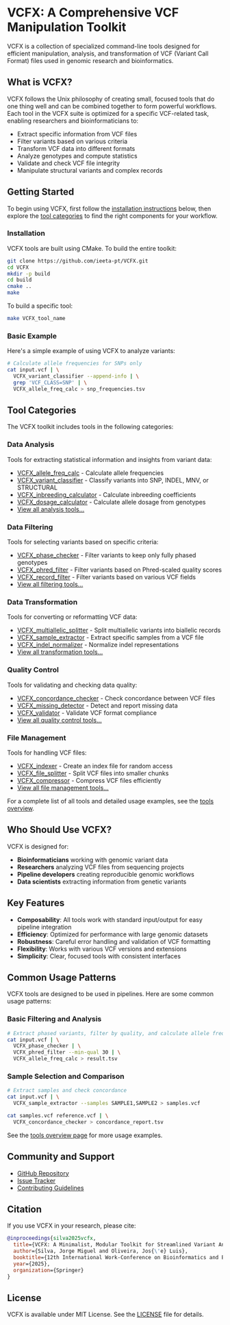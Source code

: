 # VCFX: A Comprehensive VCF Manipulation Toolkit

VCFX is a collection of specialized command-line tools designed for efficient manipulation, analysis, and transformation of VCF (Variant Call Format) files used in genomic research and bioinformatics.

## What is VCFX?

VCFX follows the Unix philosophy of creating small, focused tools that do one thing well and can be combined together to form powerful workflows. Each tool in the VCFX suite is optimized for a specific VCF-related task, enabling researchers and bioinformaticians to:

- Extract specific information from VCF files
- Filter variants based on various criteria
- Transform VCF data into different formats
- Analyze genotypes and compute statistics
- Validate and check VCF file integrity
- Manipulate structural variants and complex records

## Getting Started

To begin using VCFX, first follow the [installation instructions](#installation) below, then explore the [tool categories](#tool-categories) to find the right components for your workflow.

### Installation

VCFX tools are built using CMake. To build the entire toolkit:

```bash
git clone https://github.com/ieeta-pt/VCFX.git
cd VCFX
mkdir -p build
cd build
cmake ..
make
```

To build a specific tool:

```bash
make VCFX_tool_name
```

### Basic Example

Here's a simple example of using VCFX to analyze variants:

```bash
# Calculate allele frequencies for SNPs only
cat input.vcf | \
  VCFX_variant_classifier --append-info | \
  grep 'VCF_CLASS=SNP' | \
  VCFX_allele_freq_calc > snp_frequencies.tsv
```

## Tool Categories

The VCFX toolkit includes tools in the following categories:

### Data Analysis

Tools for extracting statistical information and insights from variant data:

- [VCFX_allele_freq_calc](VCFX_allele_freq_calc.md) - Calculate allele frequencies
- [VCFX_variant_classifier](VCFX_variant_classifier.md) - Classify variants into SNP, INDEL, MNV, or STRUCTURAL
- [VCFX_inbreeding_calculator](VCFX_inbreeding_calculator.md) - Calculate inbreeding coefficients
- [VCFX_dosage_calculator](VCFX_dosage_calculator.md) - Calculate allele dosage from genotypes
- [View all analysis tools...](tools_overview.md#data-analysis)

### Data Filtering

Tools for selecting variants based on specific criteria:

- [VCFX_phase_checker](VCFX_phase_checker.md) - Filter variants to keep only fully phased genotypes
- [VCFX_phred_filter](VCFX_phred_filter.md) - Filter variants based on Phred-scaled quality scores
- [VCFX_record_filter](VCFX_record_filter.md) - Filter variants based on various VCF fields
- [View all filtering tools...](tools_overview.md#data-filtering)

### Data Transformation

Tools for converting or reformatting VCF data:

- [VCFX_multiallelic_splitter](VCFX_multiallelic_splitter.md) - Split multiallelic variants into biallelic records
- [VCFX_sample_extractor](VCFX_sample_extractor.md) - Extract specific samples from a VCF file
- [VCFX_indel_normalizer](VCFX_indel_normalizer.md) - Normalize indel representations
- [View all transformation tools...](tools_overview.md#data-transformation)

### Quality Control

Tools for validating and checking data quality:

- [VCFX_concordance_checker](VCFX_concordance_checker.md) - Check concordance between VCF files
- [VCFX_missing_detector](VCFX_missing_detector.md) - Detect and report missing data
- [VCFX_validator](VCFX_validator.md) - Validate VCF format compliance
- [View all quality control tools...](tools_overview.md#quality-control)

### File Management

Tools for handling VCF files:

- [VCFX_indexer](VCFX_indexer.md) - Create an index file for random access
- [VCFX_file_splitter](VCFX_file_splitter.md) - Split VCF files into smaller chunks
- [VCFX_compressor](VCFX_compressor.md) - Compress VCF files efficiently
- [View all file management tools...](tools_overview.md#file-management)

For a complete list of all tools and detailed usage examples, see the [tools overview](tools_overview.md).

## Who Should Use VCFX?

VCFX is designed for:

- **Bioinformaticians** working with genomic variant data
- **Researchers** analyzing VCF files from sequencing projects
- **Pipeline developers** creating reproducible genomic workflows
- **Data scientists** extracting information from genetic variants

## Key Features

- **Composability**: All tools work with standard input/output for easy pipeline integration
- **Efficiency**: Optimized for performance with large genomic datasets
- **Robustness**: Careful error handling and validation of VCF formatting
- **Flexibility**: Works with various VCF versions and extensions
- **Simplicity**: Clear, focused tools with consistent interfaces

## Common Usage Patterns

VCFX tools are designed to be used in pipelines. Here are some common usage patterns:

### Basic Filtering and Analysis

```bash
# Extract phased variants, filter by quality, and calculate allele frequencies
cat input.vcf | \
  VCFX_phase_checker | \
  VCFX_phred_filter --min-qual 30 | \
  VCFX_allele_freq_calc > result.tsv
```

### Sample Selection and Comparison

```bash
# Extract samples and check concordance
cat input.vcf | \
  VCFX_sample_extractor --samples SAMPLE1,SAMPLE2 > samples.vcf

cat samples.vcf reference.vcf | \
  VCFX_concordance_checker > concordance_report.tsv
```

See the [tools overview page](tools_overview.md#common-usage-patterns) for more usage examples.

## Community and Support

- [GitHub Repository](https://github.com/ieeta-pt/VCFX)
- [Issue Tracker](https://github.com/ieeta-pt/VCFX/issues)
- [Contributing Guidelines](CONTRIBUTING.md)

## Citation

If you use VCFX in your research, please cite:

```bibtex
@inproceedings{silva2025vcfx,
  title={VCFX: A Minimalist, Modular Toolkit for Streamlined Variant Analysis},
  author={Silva, Jorge Miguel and Oliveira, Jos{\'e} Luis},
  booktitle={12th International Work-Conference on Bioinformatics and Biomedical Engineering (IWBBIO 2025)},
  year={2025},
  organization={Springer}
}
```

## License

VCFX is available under MIT License. See the [LICENSE](LICENSE.md) file for details. 